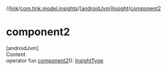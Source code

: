 //[link](../../index.md)/[com.tink.model.insights](../index.md)/[[androidJvm]Insight](index.md)/[component2](component2.md)



# component2  
[androidJvm]  
Content  
operator fun [component2](component2.md)(): [InsightType](../[android-jvm]-insight-type/index.md)  



